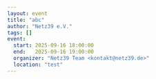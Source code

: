 ```yaml
---
layout: event
title: "abc"
author: "Netz39 e.V." 
tags: []
event:
  start: 2025-09-16 18:00:00 
  end:   2025-09-16 19:00:00 
  organizer: "Netz39 Team <kontakt@netz39.de>" 
  location: "test"
---
```


<!-- event imported from discord manual changes may be overwritten -->